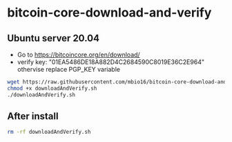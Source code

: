 # bitcoin-core-download-and-verify
## Ubuntu server 20.04

- Go to https://bitcoincore.org/en/download/ 
- verify key: "01EA5486DE18A882D4C2684590C8019E36C2E964" othervise replace PGP_KEY variable

```sh
wget https://raw.githubusercontent.com/mbio16/bitcoin-core-download-and-verify/main/downloadAndVerify.sh
chmod +x downloadAndVerify.sh
./downloadAndVerify.sh
```

## After install
```sh
rm -rf downloadAndVerify.sh
```

